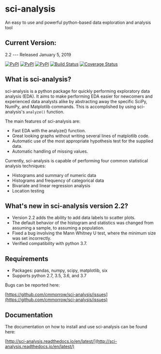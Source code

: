# sci-analysis

An easy to use and powerful python-based data exploration and analysis tool

## Current Version:

2.2 --- Released January 5, 2019

[![PyPI](https://img.shields.io/pypi/v/sci_analysis.svg)](https://pypi.python.org/pypi/sci_analysis)
[![PyPI](https://img.shields.io/pypi/format/sci_analysis.svg)](https://pypi.python.org/pypi/sci_analysis)
[![PyPI](https://img.shields.io/pypi/pyversions/sci_analysis.svg)](https://pypi.python.org/pypi/sci_analysis)
[![Build Status](https://travis-ci.org/cmmorrow/sci-analysis.svg?branch=master)](https://travis-ci.org/cmmorrow/sci-analysis)
[![Coverage Status](https://coveralls.io/repos/github/cmmorrow/sci-analysis/badge.svg?branch=master)](https://coveralls.io/github/cmmorrow/sci-analysis?branch=master)

## What is sci-analysis?

sci-analysis is a python package for quickly performing exploratory data analysis (EDA). It aims to make performing EDA easier for newcomers and experienced data analysts alike by abstracting away the specific SciPy, NumPy, and Matplotlib commands. This is accomplished by using sci-analysis's ``analyze()`` function.

The main features of sci-analysis are:
* Fast EDA with the analyze() function.
* Great looking graphs without writing several lines of matplotlib code.
* Automatic use of the most appropriate hypothesis test for the supplied data.
* Automatic handling of missing values.

Currently, sci-analysis is capable of performing four common statistical analysis techniques:
* Histograms and summary of numeric data
* Histograms and frequency of categorical data
* Bivariate and linear regression analysis
* Location testing

## What's new in sci-analysis version 2.2?

* Version 2.2 adds the ability to add data labels to scatter plots.
* The default behavior of the histogram and statistics was changed from assuming a sample, to assuming a population.
* Fixed a bug involving the Mann Whitney U test, where the minimum size was set incorrectly.
* Verified compatibility with python 3.7.

## Requirements

* Packages: pandas, numpy, scipy, matplotlib, six
* Supports python 2.7, 3.5, 3.6, and 3.7

Bugs can be reported here:

[https://github.com/cmmorrow/sci-analysis/issues](https://github.com/cmmorrow/sci-analysis/issues)

## Documentation

The documentation on how to install and use sci-analysis can be found here:

[http://sci-analysis.readthedocs.io/en/latest/](http://sci-analysis.readthedocs.io/en/latest/)
